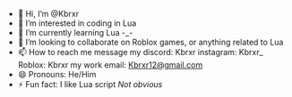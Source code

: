 - 👋 Hi, I’m @Kbrxr
- 👀 I’m interested in coding in Lua
- 🌱 I’m currently learning Lua -_-
- 💞️ I’m looking to collaborate on Roblox games, or anything related to Lua
- 📫 How to reach me message my discord: Kbrxr instagram: Kbrxr_ Roblox: Kbrxr my work email: Kbrxr12@gmail.com
- 😄 Pronouns: He/Him
- ⚡ Fun fact: I like Lua script *Not obvious*

<!---
Kbrxr/Kbrxr is a ✨ special ✨ repository because its `README.md` (this file) appears on your GitHub profile.
You can click the Preview link to take a look at your changes.
--->
